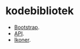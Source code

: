 # kodebibliotek

* [Bootstrap](https://github.com/TobiasBrage/kodebibliotek/blob/master/Bootstrap).
* [API](https://github.com/TobiasBrage/kodebibliotek/tree/master/api).
* [Ikoner](https://material.io/icons/).
